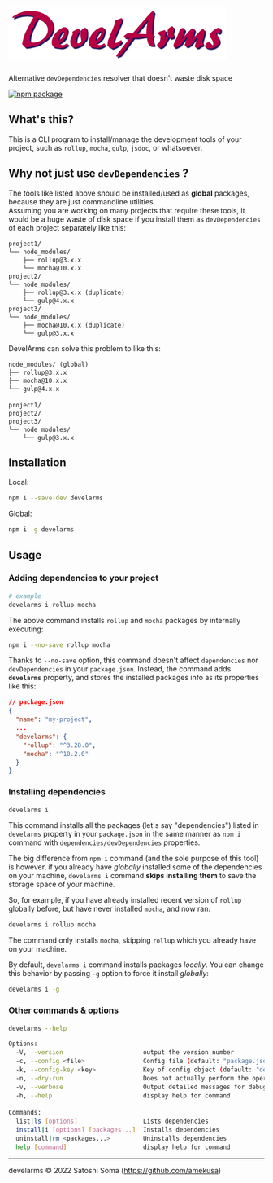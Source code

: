 # ![DevelArms](https://raw.githubusercontent.com/amekusa/develarms/master/logo.png)
Alternative `devDependencies` resolver that doesn't waste disk space

[![npm package](https://img.shields.io/badge/dynamic/json?label=npm%0Apackage&query=%24%5B%27dist-tags%27%5D%5B%27latest%27%5D&url=https%3A%2F%2Fregistry.npmjs.org%2Fdevelarms%2F)](https://www.npmjs.com/package/develarms)


## What's this?
This is a CLI program to install/manage the development tools of your project, such as `rollup`, `mocha`, `gulp`, `jsdoc`, or whatsoever.

## Why not just use `devDependencies` ?
The tools like listed above should be installed/used as **global** packages, because they are just commandline utilities.<br>
Assuming you are working on many projects that require these tools, it would be a huge waste of disk space if you install them as `devDependencies` of each project separately like this:

```
project1/
└── node_modules/
    ├── rollup@3.x.x
    └── mocha@10.x.x
project2/
└── node_modules/
    ├── rollup@3.x.x (duplicate)
    └── gulp@4.x.x
project3/
└── node_modules/
    ├── mocha@10.x.x (duplicate)
    └── gulp@3.x.x
```

DevelArms can solve this problem to like this:

```
node_modules/ (global)
├── rollup@3.x.x
├── mocha@10.x.x
└── gulp@4.x.x

project1/
project2/
project3/
└── node_modules/
    └── gulp@3.x.x
```

## Installation

Local:
```sh
npm i --save-dev develarms
```

Global:
```sh
npm i -g develarms
```

## Usage

### Adding dependencies to your project
```sh
# example
develarms i rollup mocha
```

The above command installs `rollup` and `mocha` packages by internally executing:

```sh
npm i --no-save rollup mocha
```

Thanks to `--no-save` option, this command doesn't affect `dependencies` nor `devDependencies` in your `package.json`. Instead, the command adds **`develarms`** property, and stores the installed packages info as its properties like this:

```json
// package.json
{
  "name": "my-project",
  ...
  "develarms": {
    "rollup": "^3.28.0",
    "mocha": "^10.2.0"
  }
}
```

### Installing dependencies
```sh
develarms i
```

This command installs all the packages (let's say "dependencies") listed in `develarms` property in your `package.json` in the same manner as `npm i` command with `dependencies/devDependencies` properties.

The big difference from `npm i` command (and the sole purpose of this tool) is however, if you already have *globally* installed some of the dependencies on your machine, `develarms i` command **skips installing them** to save the storage space of your machine.

So, for example, if you have already installed recent version of `rollup` globally before, but have never installed `mocha`, and now ran:

```sh
develarms i rollup mocha
```

The command only installs `mocha`, skipping `rollup` which you already have on your machine.

By default, `develarms i` command installs packages *locally*. You can change this behavior by passing `-g` option to force it install *globally*:

```sh
develarms i -g
```

### Other commands & options

```sh
develarms --help
```

```sh
Options:
  -V, --version                      output the version number
  -c, --config <file>                Config file (default: "package.json")
  -k, --config-key <key>             Key of config object (default: "develarms")
  -n, --dry-run                      Does not actually perform the operation
  -v, --verbose                      Output detailed messages for debug
  -h, --help                         display help for command

Commands:
  list|ls [options]                  Lists dependencies
  install|i [options] [packages...]  Installs dependencies
  uninstall|rm <packages...>         Uninstalls dependencies
  help [command]                     display help for command
```

---

develarms &copy; 2022 Satoshi Soma (https://github.com/amekusa)